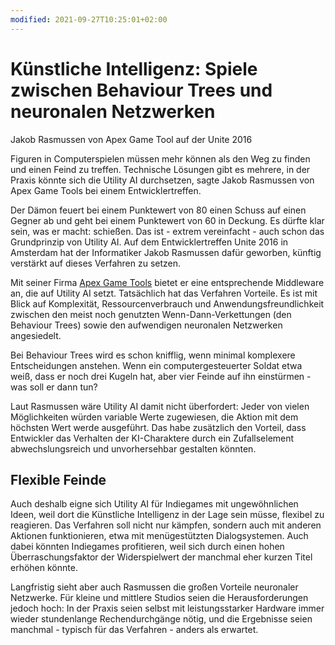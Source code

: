 ```yaml
---
modified: 2021-09-27T10:25:01+02:00
---
```


# Künstliche Intelligenz: Spiele zwischen Behaviour Trees und neuronalen Netzwerken

Jakob Rasmussen von Apex Game Tool auf der Unite 2016

Figuren in Computerspielen müssen mehr können als den Weg zu finden und einen Feind zu treffen. Technische Lösungen gibt es mehrere, in der Praxis könnte sich die Utility AI durchsetzen, sagte Jakob Rasmussen von Apex Game Tools bei einem Entwicklertreffen.


Der Dämon feuert bei einem Punktewert von 80 einen Schuss auf einen Gegner ab und geht bei einem Punktewert von 60 in Deckung. Es dürfte klar sein, was er macht: schießen. Das ist - extrem vereinfacht - auch schon das Grundprinzip von Utility AI. Auf dem Entwicklertreffen Unite 2016 in Amsterdam hat der Informatiker Jakob Rasmussen dafür geworben, künftig verstärkt auf dieses Verfahren zu setzen.


Mit seiner Firma [Apex Game Tools](apexgametools.com) bietet er eine entsprechende Middleware an, die auf Utility AI setzt. Tatsächlich hat das Verfahren Vorteile. Es ist mit Blick auf Komplexität, Ressourcenverbrauch und Anwendungsfreundlichkeit zwischen den meist noch genutzten Wenn-Dann-Verkettungen (den Behaviour Trees) sowie den aufwendigen neuronalen Netzwerken angesiedelt.


Bei Behaviour Trees wird es schon knifflig, wenn minimal komplexere Entscheidungen anstehen. Wenn ein computergesteuerter Soldat etwa weiß, dass er noch drei Kugeln hat, aber vier Feinde auf ihn einstürmen - was soll er dann tun?


Laut Rasmussen wäre Utility AI damit nicht überfordert: Jeder von vielen Möglichkeiten würden variable Werte zugewiesen, die Aktion mit dem höchsten Wert werde ausgeführt. Das habe zusätzlich den Vorteil, dass Entwickler das Verhalten der KI-Charaktere durch ein Zufallselement abwechslungsreich und unvorhersehbar gestalten könnten.


## Flexible Feinde


Auch deshalb eigne sich Utility AI für Indiegames mit ungewöhnlichen Ideen, weil dort die Künstliche Intelligenz in der Lage sein müsse, flexibel zu reagieren. Das Verfahren soll nicht nur kämpfen, sondern auch mit anderen Aktionen funktionieren, etwa mit menügestützten Dialogsystemen. Auch dabei könnten Indiegames profitieren, weil sich durch einen hohen Überraschungsfaktor der Widerspielwert der manchmal eher kurzen Titel erhöhen könnte.


Langfristig sieht aber auch Rasmussen die großen Vorteile neuronaler Netzwerke. Für kleine und mittlere Studios seien die Herausforderungen jedoch hoch: In der Praxis seien selbst mit leistungsstarker Hardware immer wieder stundenlange Rechendurchgänge nötig, und die Ergebnisse seien manchmal - typisch für das Verfahren - anders als erwartet.